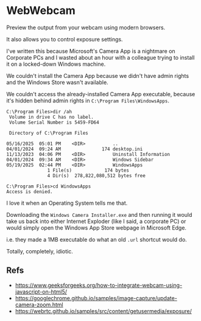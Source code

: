 # WebWebcam

Preview the output from your webcam using modern browsers.

It also allows you to control exposure settings.

I've written this because Microsoft's Camera App is a nightmare on Corporate PCs and
I wasted about an hour with a colleague trying to install it on a locked-down
Windows machine.

We couldn't install the Camera App because we didn't have admin rights and the Windows
Store wasn't available.

We couldn't access the already-installed Camera App executable, because it's hidden
behind admin rights in `C:\Program Files\WindowsApps`.

```
C:\Program Files>dir /ah
 Volume in drive C has no label.
 Volume Serial Number is 5459-FD64

 Directory of C:\Program Files

05/16/2025  05:01 PM    <DIR>          ..
04/01/2024  09:24 AM               174 desktop.ini
11/13/2023  04:06 PM    <DIR>          Uninstall Information
04/01/2024  09:34 AM    <DIR>          Windows Sidebar
05/19/2025  02:44 PM    <DIR>          WindowsApps
               1 File(s)            174 bytes
               4 Dir(s)  278,822,080,512 bytes free

C:\Program Files>cd WindowsApps
Access is denied.
```

I love it when an Operating System tells me that.

Downloading the `Windows Camera Installer.exe` and then running it would take us
back into either Internet Exploder (like I said, a corporate PC) or would simply
open the Windows App Store webpage in Microsoft Edge.

i.e. they made a 1MB executable do what an old `.url` shortcut would do.

Totally, completely, idiotic.

## Refs

* https://www.geeksforgeeks.org/how-to-integrate-webcam-using-javascript-on-html5/
* https://googlechrome.github.io/samples/image-capture/update-camera-zoom.html
* https://webrtc.github.io/samples/src/content/getusermedia/exposure/
